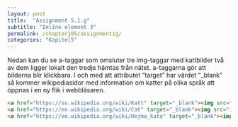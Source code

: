 ```yaml
---
layout: post
title:  "Assignment 5.1.g"
subtitle: "Inline element 3"
permalink: /chapter105/assignment1g/
categories: "Kapitel5"
---
```

Nedan kan du se a-taggar som omsluter tre img-taggar med kattbilder två av dem ligger lokalt den tredje hämtas från nätet. a-taggarna gör att bilderna blir klickbara. I och med att attributet “target” har värdet “_blank” så kommer wikipediasidor med information om katter på olika språk att öppnas i en ny flik i webbläsaren.
```html
<a href="https://sv.wikipedia.org/wiki/Katt" target="_blank"><img src="images/katt.jpg" alt="katt"></a>
<a href="https://en.wikipedia.org/wiki/Cat" target="_blank"><img src="images/katt.jpg"  alt="katt"></a>
<a href="https://eo.wikipedia.org/wiki/Hejma_kato" target="_blank"><img src="http://www.triggerphoto.se/common/getimage.php?size=256&grp=_public_&id=22757"  alt="katt"></a>
```
